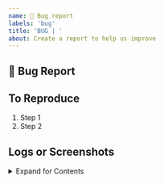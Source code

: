 ```yaml
---
name: 🐛 Bug report
labels: 'bug'
title: 'BUG | '
about: Create a report to help us improve
---
```


## 🐛 Bug Report
<!-- (A clear and concise description of what the bug is.) -->




## To Reproduce

1. Step 1
2. Step 2


## Logs or Screenshots
<details><summary>Expand for Contents</summary>
<p>
<!-- Paste any long log here: -->

```

SUPER_LONG_LOG__

```

</p>
</details>

<!-- (OPTIONAL) Ignore below if not required
## Expected behavior


## Environment
- `pkg` v1.x.x 
- 
-->
